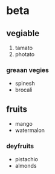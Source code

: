 # beta
## vegiable
1. tamato
2. photato
### greaan vegies
- spinesh
- brocali
## fruits
- mango 
- watermalon
### deyfruits
- pistachio
- almonds 
